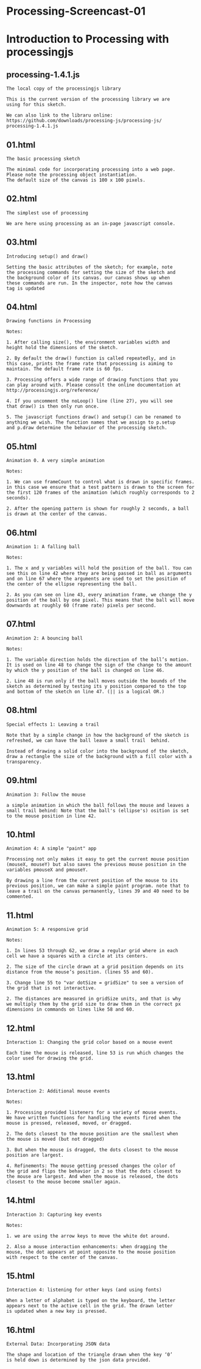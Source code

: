 Processing-Screencast-01
========================

# Introduction to Processing with processingjs

## processing-1.4.1.js

    The local copy of the processingjs library

    This is the current version of the processing library we are 
    using for this sketch.
    
    We can also link to the libraru online:
    https://github.com/downloads/processing-js/processing-js/
    processing-1.4.1.js


## 01.html

    The basic processing sketch
    
    The minimal code for incorporating processing into a web page.
    Please note the processing object instantiation. 
    The default size of the canvas is 100 x 100 pixels.
   

## 02.html

    The simplest use of processing
    
    We are here using processing as an in-page javascript console.


## 03.html

    Introducing setup() and draw()
    
    Setting the basic attributes of the sketch; for example, note 
    the processing commands for setting the size of the sketch and 
    the background color of its canvas. our canvas shows up when 
    these commands are run. In the inspector, note how the canvas 
    tag is updated


## 04.html

    Drawing functions in Processing
    
    Notes:
    
    1. After calling size(), the environment variables width and 
    height hold the dimensions of the sketch.
    
    2. By default the draw() function is called repeatedly, and in
    this case, prints the frame rate that processing is aiming to
    maintain. The default frame rate is 60 fps.
    
    3. Processing offers a wide range of drawing functions that you 
    can play around with. Please consult the online documentation at
    http://processingjs.org/reference/
    
    4. If you uncomment the noLoop() line (line 27), you will see 
    that draw() is then only run once.
    
    5. The javascript functions draw() and setup() can be renamed to
    anything we wish. The function names that we assign to p.setup 
    and p.draw determine the behavior of the processing sketch.


## 05.html

    Animation 0. A very simple animation
    
    Notes:
    
    1. We can use frameCount to control what is drawn in specific frames.
    in this case we ensure that a test pattern is drawn to the screen for
    the first 120 frames of the animation (which roughly corresponds to 2
    seconds).
    
    2. After the opening pattern is shown for roughly 2 seconds, a ball 
    is drawn at the center of the canvas.


## 06.html

    Animation 1: A falling ball
    
    Notes:
    
    1. The x and y variables will hold the position of the ball. You can 
    see this on line 42 where they are being passed in ball as arguments 
    and on line 67 where the arguments are used to set the position of
    the center of the ellipse representing the ball.
    
    2. As you can see on line 43, every animation frame, we change the y
    position of the ball by one pixel. This means that the ball will move
    downwards at roughly 60 (frame rate) pixels per second.


## 07.html

    Animation 2: A bouncing ball
    
    Notes:
    
    1. The variable direction holds the direction of the ball’s motion. 
    It is used on line 48 to change the sign of the change to the amount 
    by which the y position of the ball is changed on line 46.
    
    2. Line 48 is run only if the ball moves outside the bounds of the
    sketch as determined by testing its y position compared to the top 
    and bottom of the sketch on line 47. (|| is a logical OR.)


## 08.html

    Special effects 1: Leaving a trail
    
    Note that by a simple change in how the background of the sketch is
    refreshed, we can have the ball leave a small trail  behind. 
    
    Instead of drawing a solid color into the background of the sketch, 
    draw a rectangle the size of the background with a fill color with a
    transparency.


## 09.html

    Animation 3: Follow the mouse
    
    a simple animation in which the ball follows the mouse and leaves a
    small trail behind: Note that the ball's (ellipse's) osition is set 
    to the mouse position in line 42.

## 10.html

    Animation 4: A simple "paint" app
    
    Processing not only makes it easy to get the current mouse position 
    (mouseX, mouseY) but also saves the previous mouse position in the 
    variables pmouseX and pmouseY.
    
    By drawing a line from the current position of the mouse to its 
    previous position, we can make a simple paint program. note that to
    leave a trail on the canvas permanently, lines 39 and 40 need to be
    commented.


## 11.html

    Animation 5: A responsive grid
    
    Notes:
    
    1. In lines 53 through 62, we draw a regular grid where in each 
    cell we have a squares with a circle at its centers.
    
    2. The size of the circle drawn at a grid position depends on its
    distance from the mouse’s position. (lines 55 and 60).
    
    3. Change line 55 to "var dotSize = gridSize" to see a version of
    the grid that is not interactive.
    
    2. The distances are measured in gridSize units, and that is why 
    we multiply them by the grid size to draw them in the correct px
    dimensions in commands on lines like 58 and 60.


## 12.html

    Interaction 1: Changing the grid color based on a mouse event
    
    Each time the mouse is released, line 53 is run which changes the 
    color used for drawing the grid.


## 13.html

    Interaction 2: Additional mouse events
    
    Notes:
    
    1. Processing provided listeners for a variety of mouse events. 
    We have written functions for handling the events fired when the 
    mouse is pressed, released, moved, or dragged.
    
    2. The dots closest to the mouse position are the smallest when 
    the mouse is moved (but not dragged)
    
    3. But when the mouse is dragged, the dots closest to the mouse 
    position are largest.
    
    4. Refinements: The mouse getting pressed changes the color of 
    the grid and flips the behavior in 2 so that the dots closest to 
    the mouse are largest. And when the mouse is released, the dots 
    closest to the mouse become smaller again.


## 14.html

    Interaction 3: Capturing key events
    
    Notes:
    
    1. we are using the arrow keys to move the white dot around.
    
    2. Also a mouse interaction enhancements: when dragging the 
    mouse, the dot appears at point opposite to the mouse position 
    with respect to the center of the canvas.


## 15.html

    Interaction 4: listening for other keys (and using fonts)
    
    When a letter of alphabet is typed on the keyboard, the letter 
    appears next to the active cell in the grid. The drawn letter 
    is updated when a new key is pressed.
    

## 16.html

    External Data: Incorporating JSON data
    
    The shape and location of the triangle drawn when the key ‘0’ 
    is held down is determined by the json data provided.
